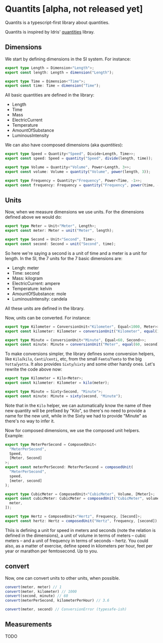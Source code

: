 # Quantits [alpha, not released yet]

Quantits is a typescript-first library about quantities.

Quantits is inspired by Idris' [quantities](https://github.com/timjb/quantities) libray.

## Dimensions

We start by defining dimensions in the SI system. For instance:

```ts
export type Length = Dimension<"Length">;
export const length: Length = dimension("Length");

export type Time = Dimension<"Time">;
export const time: Time = dimension("Time");
```

All basic quantities are defined in the library:

- Length
- Time
- Mass
- ElectricCurrent
- Temperature
- AmountOfSubstance
- LuminousIntensity

We can also have coomposed dimensions (aka _quantities_):

```ts
export type Speed = Quantity<"Speed", Divide<Length, Time>>;
export const speed: Speed = quantity("Speed", divide(length, time));

export type Volume = Quantity<"Volume", Power<Length, 3>>;
export const volume: Volume = quantity("Volume", power(length, 3));

export type Frequency = Quantity<"Frequency", Power<Time, -1>>;
export const frequency: Frequency = quantity("Frequency", power(time, -1));
```

## Units

Now, when we measure dimensions we use units. For the dimensions defined above we would do:

```ts
export type Meter = Unit<"Meter", Length>;
export const meter: Meter = unit("Meter", length);

export type Second = Unit<"Second", Time>;
export const second: Second = unit("Second", time);
```

So here we're saying a second is a unit of time and a meter is a unit for length. In the SI, the 7 units for the 7 basic dimensions are:

- Lengh: meter
- Time: second
- Mass: kilogram
- ElectricCurrent: ampere
- Temperature: kelvin
- AmountOfSubstance: mole
- LuminousIntensity: candela

All these units are defined in the library.

Now, units can be converted. For instance:

```ts
export type Kilometer = ConversionUnit<"Kilometer", Equal<1000, Meter>>;
export const kilometer: Kilometer = conversionUnit("Kilometer", equal(1000, meter));

export type Minute = ConversionUnit<"Minute", Equal<60, Second>>;
export const minute: Minute = conversionUnit("Meter", equal(60, second));
```

To make conversions simpler, the library defines some conversion helpers, like `Kilo`/`kilo`, `Centi`/`centi`, etc, from the small `Femto`/`femto` to the big `Yotta`/`yotta`. It also provides `Sixty`/`sixty` and some other handy ones. Let's rewrite the code above now:

```ts
export type Kilometer = Kilo<Meter>;
export const kilometer: Kilometer = kilo(meter);

export type Minute = Sixty<Second, "Minute">;
export const minute: Minute = sixty(second, "Minute");
```

Note that in the `Kilo` helper, we can automatically know the name of thee new quantity will be prefixed by "Kilo", so there's no need to provide a name for the new unit, while in the Sixty we had to provide "Minute" as there's no way to infer it.

Now for composed dimensions, we use the composed unit helpers. Example:

```ts
export type MeterPerSecond = ComposedUnit<
  "MeterPerSecond",
  Speed,
  [Meter, Second]
>;
export const meterPerSecond: MeterPerSecond = composedUnit(
  "MeterPerSecond",
  speed,
  [meter, second]
);

export type CubicMeter = ComposedUnit<"CubicMeter", Volume, [Meter]>;
export const cubicMeter: CubicMeter = composedUnit("CubicMeter", volume, [
  meter,
]);

export type Hertz = ComposedUnit<"Hertz", Frequency, [Second]>;
export const hertz: Hertz = composedUnit("Hertz", frequency, [second]);
```

Thiis is defining a unit for speed in meters and seconds (note the relation is defined in the dimensions), a unit of volume in terms of meters – cubic meters – and a unit of frequency in terms of seconds – hertz. You could also, as a matter of exercise, define speed in kilometers per hour, feet per year or marathon per femtosecond. Up to you.

## convert

Now, one can convert units to other units, when possible.

```ts
convert(meter, meter) // 1
convert(meter, kilometer) // 1000
convert(second, minute) // 60
convert(meterPerSecond, kilometerPerHour) // 3.6

convert(meter, second) // ConversionError (typesafe-ish)
```

## Measurements

TODO